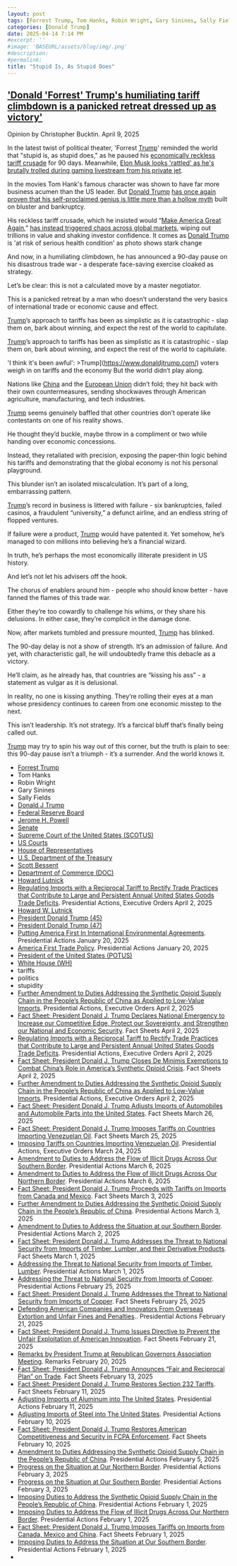 ```yaml
---
layout: post
tags: [Forrest Trump, Tom Hanks, Robin Wright, Gary Sinines, Sally Fields, Donald J Trump, Federal Reserve Board, Jerome H. Powell, Senate, Supreme Court of the United States (SCOTUS), US Courts, House of Representatives, U.S. Department of the Treasury, Scott Bessent, Department of Commerce (DOC), Howard Lutnick, Regulating Imports with a Reciprocal Tariff to Rectify Trade Practices that Contribute to Large and Persistent Annual United States Goods Trade Deficits. Presidential Actions Executive Orders April 2 2025, Howard W. Lutnick, President Donald Trump (45), President Donald Trump (47), America First Trade Policy. Presidential Actions January 20 2025, President of the United States (POTUS), White House (WH), tariffs, politics, stupidity]
categories: [Donald Trump]
date: 2025-04-14 7:14 PM
#excerpt: ''
#image: 'BASEURL/assets/blog/img/.png'
#description:
#permalink:
title: "Stupid Is, As Stupid Does"
---
```


## ['Donald 'Forrest' Trump's humiliating tariff climbdown is a panicked retreat dressed up as victory'](https://www.themirror.com/news/politics/forrest-trumps-humiliating-tariff-climbdown-1082642)

Opinion by Christopher Bucktin. April 9, 2025

In the latest twist of political theater, 'Forrest [Trump](https://www.donaldjtrump.com/)' reminded the world that "stupid is, as stupid does," as he paused his [economically reckless tariff crusade](https://www.themirror.com/news/politics/trump-warned-trade-china-could-1082603) for 90 days. Meanwhile, [Elon Musk looks 'rattled' as he's brutally trolled during gaming livestream from his private jet](https://www.themirror.com/tech/gaming/elon-musk-mocked-path-exile-1078287).

In the movies Tom Hank's famous character was shown to have far more business acumen than the US leader. But [Donald Trump](https://www.donaldjtrump.com/) [has once again proven that his self-proclaimed genius is little more than a hollow myth](https://www.themirror.com/news/politics/breaking-dow-surges-massive-spike-1082524) built on bluster and bankruptcy.

His reckless tariff crusade, which he insisted would “[Make America Great Again](https://www.whitehouse.gov/presidential-actions/2025/01/america-first-trade-policy/),” [has instead triggered chaos across global markets](https://www.themirror.com/news/us-news/desperate-trump-pleads-companies-move-1081764), wiping out trillions in value and shaking investor confidence. It comes as [Donald Trump](https://www.donaldjtrump.com/) is 'at risk of serious health condition' as photo shows stark change

And now, in a humiliating climbdown, he has announced a 90-day pause on his disastrous trade war - a desperate face-saving exercise cloaked as strategy.

Let’s be clear: this is not a calculated move by a master negotiator.

This is a panicked retreat by a man who doesn’t understand the very basics of international trade or economic cause and effect.

[Trump](https://www.donaldjtrump.com/)’s approach to tariffs has been as simplistic as it is catastrophic - slap them on, bark about winning, and expect the rest of the world to capitulate.

[Trump](https://www.donaldjtrump.com/)’s approach to tariffs has been as simplistic as it is catastrophic - slap them on, bark about winning, and expect the rest of the world to capitulate.

'I think it's been awful': >Trump](https://www.donaldjtrump.com/) voters weigh in on tariffs and the economy
But the world didn’t play along.

Nations like [China](https://www.cn.gov/) and the [European Union](https://commission.europa.eu/) didn’t fold; they hit back with their own countermeasures, sending shockwaves through American agriculture, manufacturing, and tech industries.

[Trump](https://www.donaldjtrump.com/) seems genuinely baffled that other countries don’t operate like contestants on one of his reality shows.

He thought they’d buckle, maybe throw in a compliment or two while handing over economic concessions.

Instead, they retaliated with precision, exposing the paper-thin logic behind his tariffs and demonstrating that the global economy is not his personal playground.

This blunder isn’t an isolated miscalculation. It’s part of a long, embarrassing pattern.

[Trump](https://www.donaldjtrump.com/)’s record in business is littered with failure - six bankruptcies, failed casinos, a fraudulent “university,” a defunct airline, and an endless string of flopped ventures.

If failure were a product, [Trump](https://www.donaldjtrump.com/) would have patented it. Yet somehow, he’s managed to con millions into believing he’s a financial wizard.

In truth, he’s perhaps the most economically illiterate president in US history.

And let’s not let his advisers off the hook.

The chorus of enablers around him - people who should know better - have fanned the flames of this trade war.

Either they’re too cowardly to challenge his whims, or they share his delusions. In either case, they’re complicit in the damage done.

Now, after markets tumbled and pressure mounted, [Trump](https://www.donaldjtrump.com/) has blinked.

The 90-day delay is not a show of strength. It’s an admission of failure. And yet, with characteristic gall, he will undoubtedly frame this debacle as a victory.

He’ll claim, as he already has, that countries are “kissing his ass” - a statement as vulgar as it is delusional.

In reality, no one is kissing anything. They’re rolling their eyes at a man whose presidency continues to careen from one economic misstep to the next.

This isn’t leadership. It’s not strategy. It’s a farcical bluff that’s finally being called out.

[Trump](https://www.donaldjtrump.com/) may try to spin his way out of this corner, but the truth is plain to see: this 90-day pause isn’t a triumph - it’s a surrender. And the world knows it.

- [Forrest Trump](https://www.imdb.com/title/tt0109830/?)
- Tom Hanks
- Robin Wright 
- Gary Sinines
- Sally Fields
- [Donald J Trump](https://www.donaldjtrump.com/)
- [Federal Reserve Board](https://www.federalreserve.gov/)
- [Jerome H. Powell](https://www.federalreserve.gov/aboutthefed/bios/board/powell.htm)
- [Senate](https://www.senate.gov/)
- [Supreme Court of the United States (SCOTUS)](https://www.supremecourt.gov/)
- [US Courts](https://www.uscourts.gov/)
- [House of Representatives](https://www.house.gov/)
- [U.S. Department of the Treasury](https://home.treasury.gov/)
- [Scott Bessent](https://home.treasury.gov/about/general-information/officials/scott-bessent)
- [Department of Commerce (DOC)](https://www.commerce.gov/)
- [Howard Lutnick](https://www.commerce.gov/about/leadership/howard-lutnick)
- [Regulating Imports with a Reciprocal Tariff to Rectify Trade Practices that Contribute to Large and Persistent Annual United States Goods Trade Deficits](https://www.whitehouse.gov/presidential-actions/2025/04/regulating-imports-with-a-reciprocal-tariff-to-rectify-trade-practices-that-contribute-to-large-and-persistent-annual-united-states-goods-trade-deficits/). Presidential Actions, Executive Orders April 2, 2025
- [Howard W. Lutnick](https://www.linkedin.com/in/howardwlutnick/)
- [President Donald Trump (45)](https://trumpwhitehouse.archives.gov/)
- [President Donald Trump (47)](https://www.whitehouse.gov/)
- [Putting America First In International Environmental Agreements](https://www.whitehouse.gov/presidential-actions/2025/01/putting-america-first-in-international-environmental-agreements/). Presidential Actions January 20, 2025
- [America First Trade Policy](https://www.whitehouse.gov/presidential-actions/2025/01/america-first-trade-policy/). Presidential Actions January 20, 2025
- [President of the United States (POTUS)](https://www.whitehouse.gov/)
- [White House (WH)](https://www.whitehouse.gov/)
- tariffs
- politics 
- stupidity 
- [Further Amendment to Duties Addressing the Synthetic Opioid Supply Chain in the People’s Republic of China as Applied to Low-Value Imports](https://www.whitehouse.gov/presidential-actions/2025/04/further-amendment-to-duties-addressing-the-synthetic-opioid-supply-chain-in-the-peoples-republic-of-china-as-applied-to-low-value-imports/). Presidential Actions, Executive Orders April 2, 2025
- [Fact Sheet: President Donald J. Trump Declares National Emergency to Increase our Competitive Edge, Protect our Sovereignty, and Strengthen our National and Economic Security](https://www.whitehouse.gov/fact-sheets/2025/04/fact-sheet-president-donald-j-trump-declares-national-emergency-to-increase-our-competitive-edge-protect-our-sovereignty-and-strengthen-our-national-and-economic-security/). Fact Sheets April 2, 2025
- [Regulating Imports with a Reciprocal Tariff to Rectify Trade Practices that Contribute to Large and Persistent Annual United States Goods Trade Deficits](https://www.whitehouse.gov/presidential-actions/2025/04/regulating-imports-with-a-reciprocal-tariff-to-rectify-trade-practices-that-contribute-to-large-and-persistent-annual-united-states-goods-trade-deficits/). Presidential Actions, Executive Orders April 2, 2025
- [Fact Sheet: President Donald J. Trump Closes De Minimis Exemptions to Combat China’s Role in America’s Synthetic Opioid Crisis](https://www.whitehouse.gov/fact-sheets/2025/04/fact-sheet-president-donald-j-trump-closes-de-minimis-exemptions-to-combat-chinas-role-in-americas-synthetic-opioid-crisis/). Fact Sheets April 2, 2025
- [Further Amendment to Duties Addressing the Synthetic Opioid Supply Chain in the People’s Republic of China as Applied to Low-Value Imports](https://www.whitehouse.gov/presidential-actions/2025/04/further-amendment-to-duties-addressing-the-synthetic-opioid-supply-chain-in-the-peoples-republic-of-china-as-applied-to-low-value-imports/). Presidential Actions, Executive Orders April 2, 2025
- [Fact Sheet: President Donald J. Trump Adjusts Imports of Automobiles and Automobile Parts into the United States](https://www.whitehouse.gov/fact-sheets/2025/03/fact-sheet-president-donald-j-trump-adjusts-imports-of-automobiles-and-automobile-parts-into-the-united-states/). Fact Sheets March 26, 2025
- [Fact Sheet: President Donald J. Trump Imposes Tariffs on Countries Importing Venezuelan Oil](https://www.whitehouse.gov/fact-sheets/2025/03/fact-sheet-president-donald-j-trump-imposes-tariffs-on-countries-importing-venezuelan-oil/). Fact Sheets March 25, 2025
- [Imposing Tariffs on Countries Importing Venezuelan Oil](https://www.whitehouse.gov/presidential-actions/2025/03/imposing-tariffs-on-countries-importing-venezuelan-oil/). Presidential Actions, Executive Orders March 24, 2025
- [Amendment to Duties to Address the Flow of Illicit Drugs Across Our Southern Border](https://www.whitehouse.gov/presidential-actions/2025/03/amendment-to-duties-to-address-the-flow-of-illicit-drugs-across-our-southern-border/). Presidential Actions March 6, 2025
- [Amendment to Duties to Address the Flow of Illicit Drugs Across Our Northern Border](https://www.whitehouse.gov/presidential-actions/2025/03/amendment-to-duties-to-address-the-flow-of-illicit-drugs-across-our-northern-border-0c3c/). Presidential Actions March 6, 2025
- [Fact Sheet: President Donald J. Trump Proceeds with Tariffs on Imports from Canada and Mexico](https://www.whitehouse.gov/fact-sheets/2025/03/fact-sheet-president-donald-j-trump-proceeds-with-tariffs-on-imports-from-canada-and-mexico/). Fact Sheets March 3, 2025
- [Further Amendment to Duties Addressing the Synthetic Opioid Supply Chain in the People’s Republic of China](https://www.whitehouse.gov/presidential-actions/2025/03/further-amendment-to-duties-addressing-the-synthetic-opioid-supply-chain-in-the-peoples-republic-of-china/). Presidential Actions March 3, 2025
- [Amendment to Duties to Address the Situation at our Southern Border](https://www.whitehouse.gov/presidential-actions/2025/03/amendment-to-duties-to-address-the-situation-at-our-southern-border/). Presidential Actions March 2, 2025
- [Fact Sheet: President Donald J. Trump Addresses the Threat to National Security from Imports of Timber, Lumber, and their Derivative Products](https://www.whitehouse.gov/fact-sheets/2025/03/fact-sheet-president-donald-j-trump-addresses-the-threat-to-national-security-from-imports-of-timber-lumber-and-their-derivative-products/). Fact Sheets March 1, 2025
- [Addressing the Threat to National Security from Imports of Timber, Lumber](https://www.whitehouse.gov/presidential-actions/2025/03/addressing-the-threat-to-national-security-from-imports-of-timber-lumber/). Presidential Actions March 1, 2025
- [Addressing the Threat to National Security from Imports of Copper](https://www.whitehouse.gov/presidential-actions/2025/02/addressing-the-threat-to-nationalsecurity-from-imports-of-copper/). Presidential Actions February 25, 2025
- [Fact Sheet: President Donald J. Trump Addresses the Threat to National Security from Imports of Copper](https://www.whitehouse.gov/fact-sheets/2025/02/fact-sheet-president-donald-j-trump-addresses-the-threat-to-national-security-from-imports-of-copper/). Fact Sheets February 25, 2025
- [Defending American Companies and Innovators From Overseas Extortion and Unfair Fines and Penalties](https://www.whitehouse.gov/presidential-actions/2025/02/defending-american-companies-and-innovators-from-overseas-extortion-and-unfair-fines-and-penalties/).. Presidential Actions February 21, 2025
- [Fact Sheet: President Donald J. Trump Issues Directive to Prevent the Unfair Exploitation of American Innovation](https://www.whitehouse.gov/fact-sheets/2025/02/fact-sheet-president-donald-j-trump-issues-directive-to-prevent-the-unfair-exploitation-of-american-innovation/). Fact Sheets February 21, 2025
- [Remarks by President Trump at Republican Governors Association Meeting](https://www.whitehouse.gov/remarks/2025/02/remarks-by-president-trump-at-republican-governors-association-meeting/). Remarks February 20, 2025
- [Fact Sheet: President Donald J. Trump Announces “Fair and Reciprocal Plan” on Trade](https://www.whitehouse.gov/fact-sheets/2025/02/fact-sheet-president-donald-j-trump-announces-fair-and-reciprocal-plan-on-trade/). Fact Sheets February 13, 2025
- [Fact Sheet: President Donald J. Trump Restores Section 232 Tariffs](https://www.whitehouse.gov/fact-sheets/2025/02/fact-sheet-president-donald-j-trump-restores-section-232-tariffs/). Fact Sheets February 11, 2025
- [Adjusting Imports of Aluminum into The United States](https://www.whitehouse.gov/presidential-actions/2025/02/adjusting-imports-of-aluminum-into-the-united-states/). Presidential Actions February 11, 2025
- [Adjusting Imports of Steel into The United States](https://www.whitehouse.gov/presidential-actions/2025/02/adjusting-imports-of-steel-into-the-united-states/). Presidential Actions February 10, 2025
- [Fact Sheet: President Donald J. Trump Restores American Competitiveness and Security in FCPA Enforcement](https://www.whitehouse.gov/fact-sheets/2025/02/fact-sheet-president-donald-j-trump-restores-american-competitiveness-and-security-in-fcpa-enforcement/). Fact Sheets February 10, 2025
- [Amendment to Duties Addressing the Synthetic Opioid Supply Chain in the People’s Republic of China](https://www.whitehouse.gov/presidential-actions/2025/02/amendment-to-duties-addressing-the-synthetic-opioid-supply-chain-in-the-peoples-republic-of-china/). Presidential Actions February 5, 2025
- [Progress on the Situation at Our Northern Border](https://www.whitehouse.gov/presidential-actions/2025/02/progress-on-the-situation-at-our-northern-border/). Presidential Actions February 3, 2025
- [Progress on the Situation at Our Southern Border](https://www.whitehouse.gov/presidential-actions/2025/02/progress-on-the-situation-at-our-southern-border/). Presidential Actions February 3, 2025
- [Imposing Duties to Address the Synthetic Opioid Supply Chain in the People’s Republic of China](https://www.whitehouse.gov/presidential-actions/2025/02/imposing-duties-to-address-the-synthetic-opioid-supply-chain-in-the-peoples-republic-of-china/). Presidential Actions February 1, 2025
- [Imposing Duties to Address the Flow of Illicit Drugs Across Our Northern Border](https://www.whitehouse.gov/presidential-actions/2025/02/imposing-duties-to-address-the-flow-of-illicit-drugs-across-our-national-border/). Presidential Actions February 1, 2025
- [Fact Sheet: President Donald J. Trump Imposes Tariffs on Imports from Canada, Mexico and China](https://www.whitehouse.gov/fact-sheets/2025/02/fact-sheet-president-donald-j-trump-imposes-tariffs-on-imports-from-canada-mexico-and-china/). Fact Sheets February 1, 2025
- [Imposing Duties to Address the Situation at Our Southern Border](https://www.whitehouse.gov/presidential-actions/2025/02/imposing-duties-to-address-the-situation-at-our-southern-border/). Presidential Actions February 1, 2025
- 